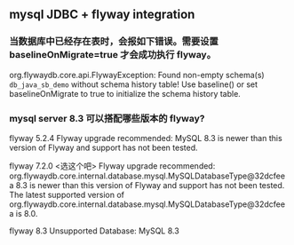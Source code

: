 
## mysql JDBC + flyway integration

### 当数据库中已经存在表时，会报如下错误。需要设置 baselineOnMigrate=true 才会成功执行 flyway。

org.flywaydb.core.api.FlywayException: Found non-empty schema(s) `db_java_sb_demo` without schema history table! Use baseline() or set baselineOnMigrate to true to initialize the schema history table.


### mysql server 8.3 可以搭配哪些版本的 flyway?

flyway 5.2.4
Flyway upgrade recommended: MySQL 8.3 is newer than this version of Flyway and support has not been tested.

flyway 7.2.0 <选这个吧>
Flyway upgrade recommended: org.flywaydb.core.internal.database.mysql.MySQLDatabaseType@32dcfeea 8.3 is newer than this version of Flyway and support has not been tested. The latest supported version of org.flywaydb.core.internal.database.mysql.MySQLDatabaseType@32dcfeea is 8.0.

flyway 8.3
Unsupported Database: MySQL 8.3
